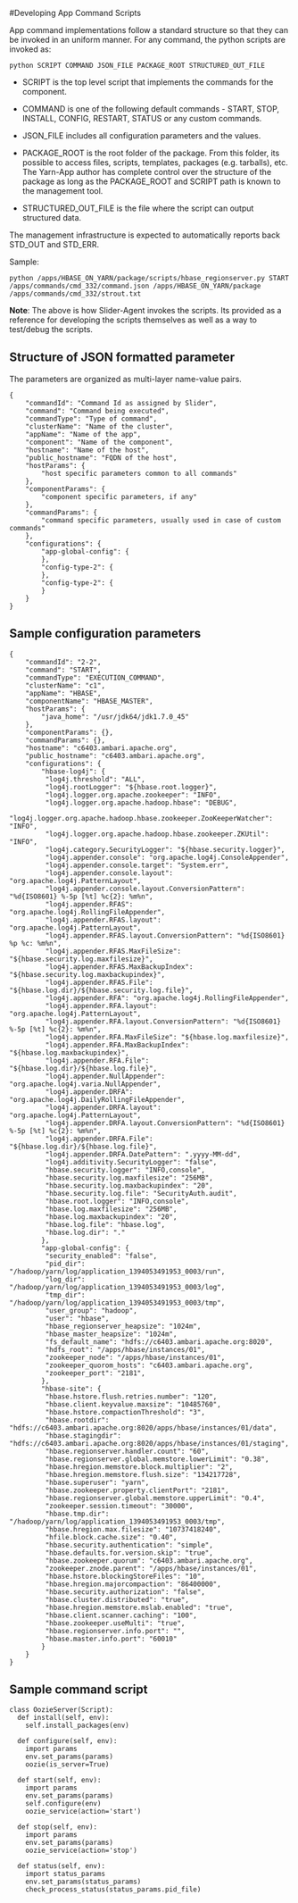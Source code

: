 <!---
   Licensed to the Apache Software Foundation (ASF) under one or more
   contributor license agreements.  See the NOTICE file distributed with
   this work for additional information regarding copyright ownership.
   The ASF licenses this file to You under the Apache License, Version 2.0
   (the "License"); you may not use this file except in compliance with
   the License.  You may obtain a copy of the License at

       http://www.apache.org/licenses/LICENSE-2.0

   Unless required by applicable law or agreed to in writing, software
   distributed under the License is distributed on an "AS IS" BASIS,
   WITHOUT WARRANTIES OR CONDITIONS OF ANY KIND, either express or implied.
   See the License for the specific language governing permissions and
   limitations under the License.
-->

#Developing App Command Scripts

App command implementations follow a standard structure so that they can be invoked in an uniform manner. For any command, the python scripts are invoked as:

`python SCRIPT COMMAND JSON_FILE PACKAGE_ROOT STRUCTURED_OUT_FILE`

* SCRIPT is the top level script that implements the commands for the component. 

* COMMAND is one of the following default commands - START, STOP, INSTALL, CONFIG, RESTART, STATUS or any custom commands. 

* JSON_FILE includes all configuration parameters and the values. 

* PACKAGE_ROOT is the root folder of the package. From this folder, its possible to access files, scripts, templates, packages (e.g. tarballs), etc. The Yarn-App author has complete control over the structure of the package as long as the PACKAGE_ROOT and SCRIPT path is known to the management tool. 

* STRUCTURED_OUT_FILE is the file where the script can output structured data. 

The management infrastructure is expected to automatically reports back STD_OUT and STD_ERR.

Sample:

```
python /apps/HBASE_ON_YARN/package/scripts/hbase_regionserver.py START /apps/commands/cmd_332/command.json /apps/HBASE_ON_YARN/package /apps/commands/cmd_332/strout.txt
```

**Note**: The above is how Slider-Agent invokes the scripts. Its provided as a reference for developing the scripts themselves as well as a way to test/debug the scripts.

## Structure of JSON formatted parameter

The parameters are organized as multi-layer name-value pairs.

```
{
    "commandId": "Command Id as assigned by Slider",
    "command": "Command being executed",
    "commandType": "Type of command",
    "clusterName": "Name of the cluster",
    "appName": "Name of the app",
    "component": "Name of the component",
    "hostname": "Name of the host",
    "public_hostname": "FQDN of the host",
    "hostParams": {
        "host specific parameters common to all commands"
    },
    "componentParams": {
        "component specific parameters, if any"
    },
    "commandParams": {
        "command specific parameters, usually used in case of custom commands"
    },
    "configurations": {
        "app-global-config": {
        },
        "config-type-2": {
        },
        "config-type-2": {
        }
    }
}
```


## Sample configuration parameters

```
{
    "commandId": "2-2",
    "command": "START",
    "commandType": "EXECUTION_COMMAND",
    "clusterName": "c1",
    "appName": "HBASE",
    "componentName": "HBASE_MASTER",
    "hostParams": {
        "java_home": "/usr/jdk64/jdk1.7.0_45"
    },
    "componentParams": {},
    "commandParams": {},
    "hostname": "c6403.ambari.apache.org",
    "public_hostname": "c6403.ambari.apache.org",
    "configurations": {
        "hbase-log4j": {
         "log4j.threshold": "ALL",
         "log4j.rootLogger": "${hbase.root.logger}",
         "log4j.logger.org.apache.zookeeper": "INFO",
         "log4j.logger.org.apache.hadoop.hbase": "DEBUG",
         "log4j.logger.org.apache.hadoop.hbase.zookeeper.ZooKeeperWatcher": "INFO",
         "log4j.logger.org.apache.hadoop.hbase.zookeeper.ZKUtil": "INFO",
         "log4j.category.SecurityLogger": "${hbase.security.logger}",
         "log4j.appender.console": "org.apache.log4j.ConsoleAppender",
         "log4j.appender.console.target": "System.err",
         "log4j.appender.console.layout": "org.apache.log4j.PatternLayout",
         "log4j.appender.console.layout.ConversionPattern": "%d{ISO8601} %-5p [%t] %c{2}: %m%n",
         "log4j.appender.RFAS": "org.apache.log4j.RollingFileAppender",
         "log4j.appender.RFAS.layout": "org.apache.log4j.PatternLayout",
         "log4j.appender.RFAS.layout.ConversionPattern": "%d{ISO8601} %p %c: %m%n",
         "log4j.appender.RFAS.MaxFileSize": "${hbase.security.log.maxfilesize}",
         "log4j.appender.RFAS.MaxBackupIndex": "${hbase.security.log.maxbackupindex}",
         "log4j.appender.RFAS.File": "${hbase.log.dir}/${hbase.security.log.file}",
         "log4j.appender.RFA": "org.apache.log4j.RollingFileAppender",
         "log4j.appender.RFA.layout": "org.apache.log4j.PatternLayout",
         "log4j.appender.RFA.layout.ConversionPattern": "%d{ISO8601} %-5p [%t] %c{2}: %m%n",
         "log4j.appender.RFA.MaxFileSize": "${hbase.log.maxfilesize}",
         "log4j.appender.RFA.MaxBackupIndex": "${hbase.log.maxbackupindex}",
         "log4j.appender.RFA.File": "${hbase.log.dir}/${hbase.log.file}",
         "log4j.appender.NullAppender": "org.apache.log4j.varia.NullAppender",
         "log4j.appender.DRFA": "org.apache.log4j.DailyRollingFileAppender",
         "log4j.appender.DRFA.layout": "org.apache.log4j.PatternLayout",
         "log4j.appender.DRFA.layout.ConversionPattern": "%d{ISO8601} %-5p [%t] %c{2}: %m%n",
         "log4j.appender.DRFA.File": "${hbase.log.dir}/${hbase.log.file}",
         "log4j.appender.DRFA.DatePattern": ".yyyy-MM-dd",
         "log4j.additivity.SecurityLogger": "false",
         "hbase.security.logger": "INFO,console",
         "hbase.security.log.maxfilesize": "256MB",
         "hbase.security.log.maxbackupindex": "20",
         "hbase.security.log.file": "SecurityAuth.audit",
         "hbase.root.logger": "INFO,console",
         "hbase.log.maxfilesize": "256MB",
         "hbase.log.maxbackupindex": "20",
         "hbase.log.file": "hbase.log",
         "hbase.log.dir": "."
        },
        "app-global-config": {
         "security_enabled": "false",
         "pid_dir": "/hadoop/yarn/log/application_1394053491953_0003/run",
         "log_dir": "/hadoop/yarn/log/application_1394053491953_0003/log",
         "tmp_dir": "/hadoop/yarn/log/application_1394053491953_0003/tmp",
         "user_group": "hadoop",
         "user": "hbase",
         "hbase_regionserver_heapsize": "1024m",
         "hbase_master_heapsize": "1024m",
         "fs_default_name": "hdfs://c6403.ambari.apache.org:8020",
         "hdfs_root": "/apps/hbase/instances/01",
         "zookeeper_node": "/apps/hbase/instances/01",
         "zookeeper_quorom_hosts": "c6403.ambari.apache.org",
         "zookeeper_port": "2181",
        },
        "hbase-site": {
         "hbase.hstore.flush.retries.number": "120",
         "hbase.client.keyvalue.maxsize": "10485760",
         "hbase.hstore.compactionThreshold": "3",
         "hbase.rootdir": "hdfs://c6403.ambari.apache.org:8020/apps/hbase/instances/01/data",
         "hbase.stagingdir": "hdfs://c6403.ambari.apache.org:8020/apps/hbase/instances/01/staging",
         "hbase.regionserver.handler.count": "60",
         "hbase.regionserver.global.memstore.lowerLimit": "0.38",
         "hbase.hregion.memstore.block.multiplier": "2",
         "hbase.hregion.memstore.flush.size": "134217728",
         "hbase.superuser": "yarn",
         "hbase.zookeeper.property.clientPort": "2181",
         "hbase.regionserver.global.memstore.upperLimit": "0.4",
         "zookeeper.session.timeout": "30000",
         "hbase.tmp.dir": "/hadoop/yarn/log/application_1394053491953_0003/tmp",
         "hbase.hregion.max.filesize": "10737418240",
         "hfile.block.cache.size": "0.40",
         "hbase.security.authentication": "simple",
         "hbase.defaults.for.version.skip": "true",
         "hbase.zookeeper.quorum": "c6403.ambari.apache.org",
         "zookeeper.znode.parent": "/apps/hbase/instances/01",
         "hbase.hstore.blockingStoreFiles": "10",
         "hbase.hregion.majorcompaction": "86400000",
         "hbase.security.authorization": "false",
         "hbase.cluster.distributed": "true",
         "hbase.hregion.memstore.mslab.enabled": "true",
         "hbase.client.scanner.caching": "100",
         "hbase.zookeeper.useMulti": "true",
         "hbase.regionserver.info.port": "",
         "hbase.master.info.port": "60010"
        }
    }
}
```


## Sample command script

```
class OozieServer(Script):
  def install(self, env):
    self.install_packages(env)
    
  def configure(self, env):
    import params
    env.set_params(params)
    oozie(is_server=True)
    
  def start(self, env):
    import params
    env.set_params(params)
    self.configure(env)
    oozie_service(action='start')
    
  def stop(self, env):
    import params
    env.set_params(params)
    oozie_service(action='stop')

  def status(self, env):
    import status_params
    env.set_params(status_params)
    check_process_status(status_params.pid_file)
```



